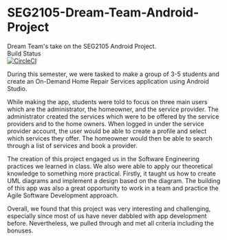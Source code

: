 # SEG2105-Dream-Team-Android-Project
Dream Team's take on the SEG2105 Android Project. <br />
Build Status <br />
[![CircleCI](https://circleci.com/gh/saidghamra/SEG2105-Dream-Team-Android-Project/tree/master.svg?style=svg&circle-token=a5a8e4e9ea6ded04e733d15988e57c1bf77b612b)](https://circleci.com/gh/saidghamra/SEG2105-Dream-Team-Android-Project/tree/master)


During this semester, we were tasked to make a group of 3-5 students and create an
On-Demand Home Repair Services application using Android Studio. 

While making the app, students were told to focus on three main users which are the administrator, 
the homeowner, and the service provider. The administrator created the services which
were to be offered by the service providers and to the home owners. When logged in
under the service provider account, the user would be able to create a profile and select
which services they offer. The homeowner would then be able to search through a list of
services and book a provider.

The creation of this project engaged us in the Software Engineering practices we
learned in class. We also were able to apply our theoretical knowledge to something
more practical. Firstly, it taught us how to create UML diagrams and implement a design
based on the diagram. The building of this app was also a great opportunity to work in a
team and practice the Agile Software Development approach.

Overall, we found that this project was very interesting and challenging, especially
since most of us have never dabbled with app development before. Nevertheless, we
pulled through and met all criteria including the bonuses.
